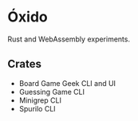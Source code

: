 # Óxido

Rust and WebAssembly experiments.

## Crates

- Board Game Geek CLI and UI
- Guessing Game CLI
- Minigrep CLI
- Spurilo CLI
